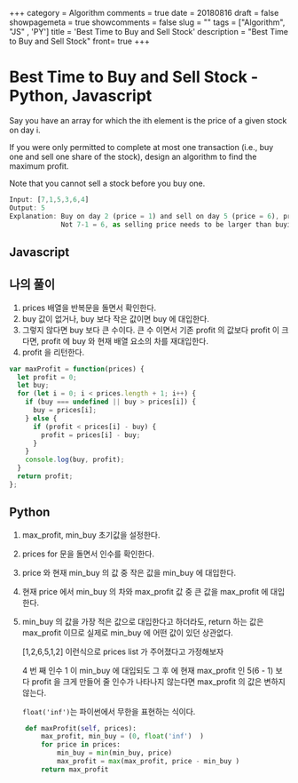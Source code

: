 +++
category = Algorithm
comments = true
date = 20180816
draft = false
showpagemeta = true
showcomments = false
slug = ""
tags = ["Algorithm", "JS" , 'PY']
title = 'Best Time to Buy and Sell Stock'
description = "Best Time to Buy and Sell Stock"
front= true
+++

# Best Time to Buy and Sell Stock - Python, Javascript

Say you have an array for which the ith element is the price of a given stock on day i.

If you were only permitted to complete at most one transaction (i.e., buy one and sell one share of the stock), design an algorithm to find the maximum profit.

Note that you cannot sell a stock before you buy one.

```js
Input: [7,1,5,3,6,4]
Output: 5
Explanation: Buy on day 2 (price = 1) and sell on day 5 (price = 6), profit = 6-1 = 5.
             Not 7-1 = 6, as selling price needs to be larger than buying price.
```

## Javascript

## 나의 풀이

1.  prices 배열을 반복문을 돌면서 확인한다.
2.  buy 값이 없거나, buy 보다 작은 값이면 buy 에 대입한다.
3.  그렇지 않다면 buy 보다 큰 수이다. 큰 수 이면서 기존 profit 의 값보다 profit 이 크다면, profit 에 buy 와 현재 배열 요소의 차를 재대입한다.
4.  profit 을 리턴한다.

```js
var maxProfit = function(prices) {
  let profit = 0;
  let buy;
  for (let i = 0; i < prices.length + 1; i++) {
    if (buy === undefined || buy > prices[i]) {
      buy = prices[i];
    } else {
      if (profit < prices[i] - buy) {
        profit = prices[i] - buy;
      }
    }
    console.log(buy, profit);
  }
  return profit;
};
```

## Python

1. max_profit, min_buy 초기값을 설정한다.
2. prices for 문을 돌면서 인수를 확인한다.
3. price 와 현재 min_buy 의 값 중 작은 값을 min_buy 에 대입한다.
4. 현재 price 에서 min_buy 의 차와 max_profit 값 중 큰 값을 max_profit 에 대입한다.
5. min_buy 의 값을 가장 적은 값으로 대입한다고 하더라도, return 하는 값은 max_profit 이므로 실제로 min_buy 에 어떤 값이 있던 상관없다.

   [1,2,6,5,1,2] 이런식으로 prices list 가 주어졌다고 가정해보자

   4 번 째 인수 1 이 min_buy 에 대입되도 그 후 에 현재 max_profit 인 5(6 - 1) 보다 profit 을 크게 만들어 줄 인수가 나타나지 않는다면 max_profit 의 값은 변하지 않는다.

   `float('inf')`는 파이썬에서 무한을 표현하는 식이다.

```py
    def maxProfit(self, prices):
        max_profit, min_buy = (0, float('inf')  )
        for price in prices:
            min_buy = min(min_buy, price)
            max_profit = max(max_profit, price - min_buy )
        return max_profit
```
